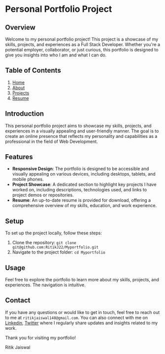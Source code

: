 # Personal Portfolio Project

## Overview

Welcome to my personal portfolio project! This project is a showcase of my skills, projects, and experiences as a Full Stack Developer. Whether you're a potential employer, collaborator, or just curious, this portfolio is designed to give you insights into who I am and what I can do.

## Table of Contents

1. [Home](<https://myportfolio-nu-mocha.vercel.app/>)
2. [About](<https://myportfolio-nu-mocha.vercel.app/about>)
3. [Projects](<https://myportfolio-nu-mocha.vercel.app/project>)
4. [Resume](<https://myportfolio-nu-mocha.vercel.app/resume>)


## Introduction

This personal portfolio project aims to showcase my skills, projects, and experiences in a visually appealing and user-friendly manner. The goal is to create an online presence that reflects my personality and capabilities as a professional in the field of Web Development.

## Features

- **Responsive Design**: The portfolio is designed to be accessible and visually appealing on various devices, including desktops, tablets, and mobile phones.
- **Project Showcase**: A dedicated section to highlight key projects I have worked on, including descriptions, technologies used, and links to project demos or repositories.
- **Resume**: An up-to-date resume is provided for download, offering a comprehensive overview of my skills, education, and work experience.


## Setup

To set up the project locally, follow these steps:

1. Clone the repository: `git clone git@github.com:RitikJ22/Myportfolio.git`
2. Navigate to the project folder: `cd Myportfolio`

## Usage

Feel free to explore the portfolio to learn more about my skills, projects, and experiences. The navigation is intuitive.


## Contact

If you have any questions or would like to get in touch, feel free to reach out to me at `ritikjaiswal148@gmail.com`. You can also connect with me on [Linkedin](<https://www.linkedin.com/in/ritik-jaiswal-36a735153/>), [Twitter](<https://twitter.com/RitikJa62967785>) where I regularly share updates and insights related to my work.

Thank you for visiting my portfolio!

Ritik Jaiswal
